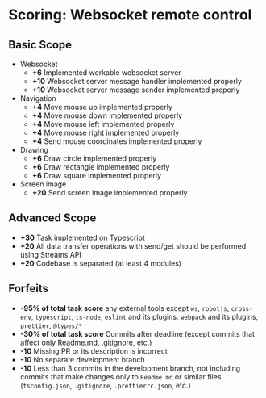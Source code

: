 # Scoring: Websocket remote control

## Basic Scope

- Websocket
    - **+6** Implemented workable websocket server
    - **+10** Websocket server message handler implemented properly
    - **+10** Websocket server message sender implemented properly
- Navigation
    - **+4** Move mouse up implemented properly
    - **+4** Move mouse down implemented properly
    - **+4** Move mouse left implemented properly
    - **+4** Move mouse right implemented properly
    - **+4** Send mouse coordinates implemented properly
- Drawing
    - **+6** Draw circle implemented properly
    - **+6** Draw rectangle implemented properly
    - **+6** Draw square implemented properly
- Screen image
    - **+20** Send screen image implemented properly

## Advanced Scope

- **+30** Task implemented on Typescript 
- **+20** All data transfer operations with send/get should be performed using Streams API
- **+20** Codebase is separated (at least 4 modules)

## Forfeits

- **-95% of total task score** any external tools except `ws`, `robotjs`, `cross-env`, `typescript`, `ts-node`, `eslint` and its plugins, `webpack` and its plugins, `prettier`, `@types/*`
- **-30% of total task score** Commits after deadline (except commits that affect only Readme.md, .gitignore, etc.)
- **-10** Missing PR or its description is incorrect
- **-10** No separate development branch
- **-10** Less than 3 commits in the development branch, not including commits that make changes only to `Readme.md` or similar files (`tsconfig.json`, `.gitignore`, `.prettierrc.json`, etc.)